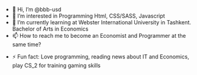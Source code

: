 - 👋 Hi, I’m @bbb-usd
- 👀 I’m interested in Programming Html, CSS/SASS, Javascript
- 🌱 I’m currently learning at Webster International University in Tashkent. Bachelor of Arts in Economics
- 📫 How to reach me to become an Economist and Programmer at the same time?
<!--- - 😄 Pronouns: ... --->
- ⚡ Fun fact: Love programming, reading news about IT and Economics, play CS_2 for training gaming skills
<!---
bbb-usd/bbb-usd is a ✨ special ✨ repository because its `README.md` (this file) appears on your GitHub profile.
You can click the Preview link to take a look at your changes.
--->
